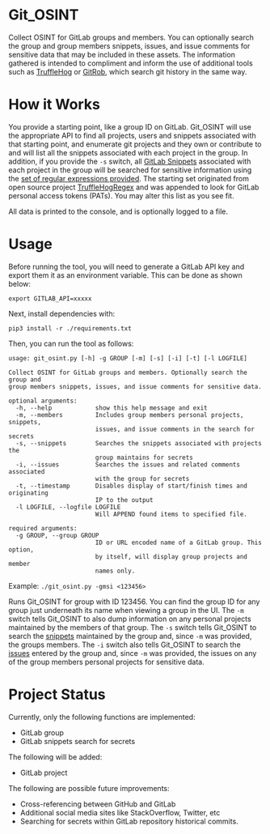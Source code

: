 # Git_OSINT

Collect OSINT for GitLab groups and members. You can optionally search the group and
group members snippets, issues, and issue comments for sensitive data that may be included in these assets. 
The information gathered is intended to compliment and inform the use of additional tools such as 
[TruffleHog](https://github.com/dxa4481/truffleHog) or [GitRob](https://github.com/michenriksen/gitrob), which search
git history in the same way.

# How it Works

You provide a starting point, like a group ID on GitLab. Git_OSINT will use the appropriate API to find all projects, 
users and snippets associated with that starting point, and enumerate git projects and they own or contribute to and 
will list all the snippets associated with each project in the group. In addition, if you provide the `-s` switch, all
[GitLab Snippets](https://docs.gitlab.com/ee/user/snippets.html) associated with each project in the group will be 
searched for sensitive information using the [set of regular expressions provided](./regexes.json). The starting set 
originated from open source project [TruffleHogRegex](https://github.com/dxa4481/truffleHogRegexes) and was 
appended to look for GitLab personal access tokens (PATs). You may alter this list as you see fit.

All data is printed to the console, and is optionally logged to a file.

# Usage

Before running the tool, you will need to generate a GitLab API key and export them 
it as an environment variable. This can be done as shown below:

``` 
export GITLAB_API=xxxxx
```

Next, install dependencies with:

``` 
pip3 install -r ./requirements.txt
```

Then, you can run the tool as follows:

``` 
usage: git_osint.py [-h] -g GROUP [-m] [-s] [-i] [-t] [-l LOGFILE]

Collect OSINT for GitLab groups and members. Optionally search the group and
group members snippets, issues, and issue comments for sensitive data.

optional arguments:
  -h, --help            show this help message and exit
  -m, --members         Includes group members personal projects, snippets,
                        issues, and issue comments in the search for secrets
  -s, --snippets        Searches the snippets associated with projects the
                        group maintains for secrets
  -i, --issues          Searches the issues and related comments associated
                        with the group for secrets
  -t, --timestamp       Disables display of start/finish times and originating
                        IP to the output
  -l LOGFILE, --logfile LOGFILE
                        Will APPEND found items to specified file.

required arguments:
  -g GROUP, --group GROUP
                        ID or URL encoded name of a GitLab group. This option,
                        by itself, will display group projects and member
                        names only.
```

Example:  `./git_osint.py -gmsi <123456>`

Runs Git_OSINT for group with ID 123456.  You can find the group ID for any group just underneath its name when viewing
a group in the UI.  The `-m` switch tells Git_OSINT to also dump information on any personal projects maintained by the
 members of that group.  The `-s` switch tells Git_OSINT to search the 
[snippets](https://docs.gitlab.com/ee/user/snippets.html) maintained by the group and, since `-m` was provided, 
the groups members.  The `-i` switch also tells Git_OSINT to search the 
[issues](https://docs.gitlab.com/ee/user/project/issues/) entered by the group and, since `-m` was
provided, the issues on any of the group members personal projects for sensitive data.

# Project Status

Currently, only the following functions are implemented:

* GitLab group
* GitLab snippets search for secrets

The following will be added:

* GitLab project

The following are possible future improvements:

* Cross-referencing between GitHub and GitLab
* Additional social media sites like StackOverflow, Twitter, etc
* Searching for secrets within GitLab repository historical commits.

